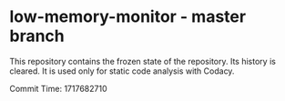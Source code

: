 # low-memory-monitor - master branch

This repository contains the frozen state of the repository.
Its history is cleared. It is used only for static code
analysis with Codacy.

Commit Time: 1717682710